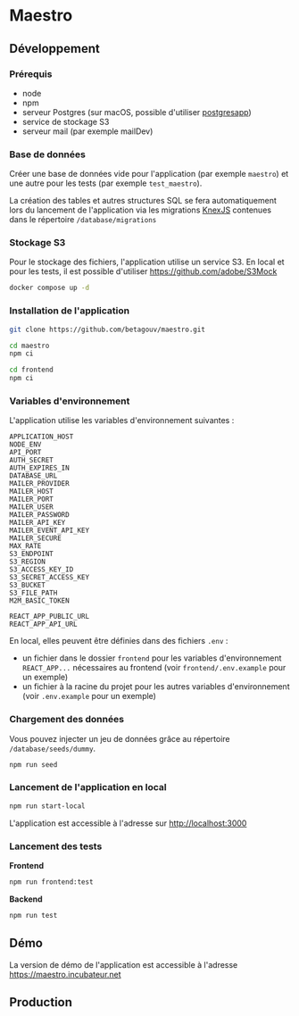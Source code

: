# Maestro 

## Développement

### Prérequis

- node
- npm
- serveur Postgres (sur macOS, possible d'utiliser [postgresapp](https://postgresapp.com>))
- service de stockage S3
- serveur mail (par exemple mailDev)

### Base de données

Créer une base de données vide pour l'application (par exemple `maestro`) et une autre pour les tests (par exemple `test_maestro`).

La création des tables et autres structures SQL se fera automatiquement lors du lancement de l'application via les migrations [KnexJS](http://knexjs.org/#Migrations) contenues dans le répertoire `/database/migrations`

### Stockage S3

Pour le stockage des fichiers, l'application utilise un service S3. 
En local et pour les tests, il est possible d'utiliser https://github.com/adobe/S3Mock
```bash
docker compose up -d
```

### Installation de l'application

```bash
git clone https://github.com/betagouv/maestro.git

cd maestro 
npm ci

cd frontend
npm ci
```

### Variables d'environnement

L'application utilise les variables d'environnement suivantes :

```
APPLICATION_HOST
NODE_ENV
API_PORT
AUTH_SECRET
AUTH_EXPIRES_IN
DATABASE_URL
MAILER_PROVIDER
MAILER_HOST
MAILER_PORT
MAILER_USER
MAILER_PASSWORD
MAILER_API_KEY
MAILER_EVENT_API_KEY
MAILER_SECURE
MAX_RATE
S3_ENDPOINT
S3_REGION
S3_ACCESS_KEY_ID
S3_SECRET_ACCESS_KEY
S3_BUCKET
S3_FILE_PATH
M2M_BASIC_TOKEN

REACT_APP_PUBLIC_URL
REACT_APP_API_URL
```

En local, elles peuvent être définies dans des fichiers `.env` :
- un fichier dans le dossier `frontend` pour les variables d'environnement `REACT_APP...` nécessaires au frontend (voir `frontend/.env.example` pour un exemple)
- un fichier à la racine du projet pour les autres variables d'environnement (voir `.env.example` pour un exemple)


### Chargement des données

Vous pouvez injecter un jeu de données grâce au répertoire `/database/seeds/dummy`.

```bash
npm run seed
```

### Lancement de l'application en local

```bash
npm run start-local
```

L'application est accessible à l'adresse sur <http://localhost:3000>

### Lancement des tests

**Frontend**

```bash
npm run frontend:test
```

**Backend**

```bash
npm run test
```

## Démo

La version de démo de l'application est accessible à l'adresse <https://maestro.incubateur.net>

## Production
